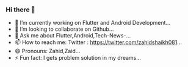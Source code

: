 ### Hi there 👋

- 🔭 I’m currently working on Flutter and Android Development...
- 👯 I’m looking to collaborate on Github...
- 💬 Ask me about Flutter,Android,Tech-News-...
- 📫 How to reach me: Twitter : https://twitter.com/zahidshaikh081...
- 😄 Pronouns: Zahid,Zaid...
- ⚡ Fun fact: I gets problem solution in my dreams...
